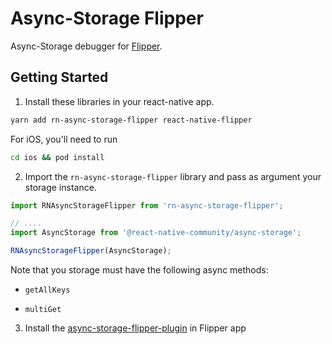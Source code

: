 # Async-Storage Flipper

Async-Storage debugger for [Flipper](https://fbflipper.com/).

## Getting Started

1. Install these libraries in your react-native app.

```bash
yarn add rn-async-storage-flipper react-native-flipper
```

For iOS, you'll need to run

```bash
cd ios && pod install
```

2. Import the `rn-async-storage-flipper` library and pass as argument your storage instance.

```javascript
import RNAsyncStorageFlipper from 'rn-async-storage-flipper';

// ....
import AsyncStorage from '@react-native-community/async-storage';

RNAsyncStorageFlipper(AsyncStorage);
```

Note that you storage must have the following async methods:

-   `getAllKeys`

-   `multiGet`

3. Install the [async-storage-flipper-plugin](../async-storage-flipper-plugin) in Flipper app
